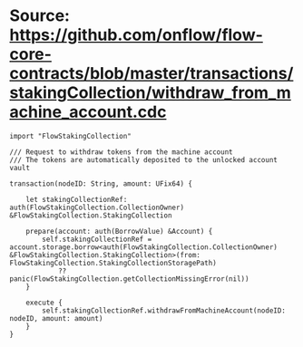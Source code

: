 # Source: https://github.com/onflow/flow-core-contracts/blob/master/transactions/stakingCollection/withdraw_from_machine_account.cdc

```
import "FlowStakingCollection"

/// Request to withdraw tokens from the machine account
/// The tokens are automatically deposited to the unlocked account vault

transaction(nodeID: String, amount: UFix64) {
    
    let stakingCollectionRef: auth(FlowStakingCollection.CollectionOwner) &FlowStakingCollection.StakingCollection

    prepare(account: auth(BorrowValue) &Account) {
        self.stakingCollectionRef = account.storage.borrow<auth(FlowStakingCollection.CollectionOwner) &FlowStakingCollection.StakingCollection>(from: FlowStakingCollection.StakingCollectionStoragePath)
            ?? panic(FlowStakingCollection.getCollectionMissingError(nil))
    }

    execute {
        self.stakingCollectionRef.withdrawFromMachineAccount(nodeID: nodeID, amount: amount)
    }
}

```